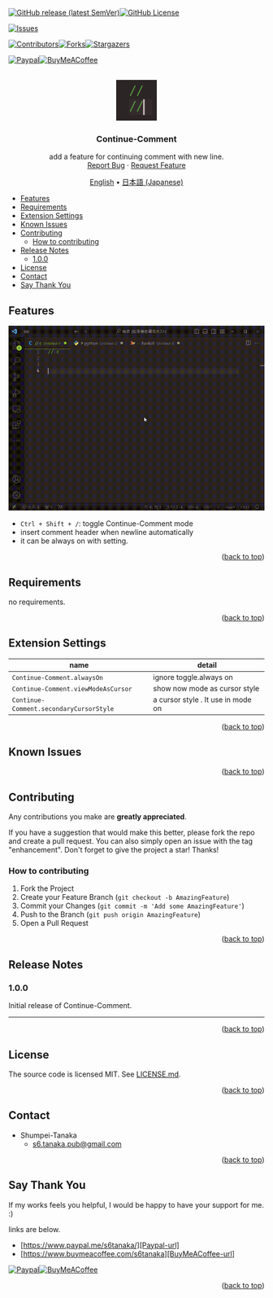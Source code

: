 <a name="readme-top"></a>

<!-- PROJECT SHIELDS -->
[![GitHub release (latest SemVer)][release-shield]][release-url][![GitHub License][license-shield]][license-url]

[![Issues][issues-shield]][issues-url]

[![Contributors][contributors-shield]][contributors-url][![Forks][forks-shield]][forks-url][![Stargazers][stars-shield]][stars-url]

[![Paypal][Paypal-shield]][Paypal-url][![BuyMeACoffee][BuyMeACoffee-sheild]][BuyMeACoffee-url]

<!-- PROJECT LOGO -->
<br />
<div align="center">
  <a href="https://github.com/Shumpei-Tanaka/Continue-Comment">
    <img src="/docs/assets/logo.png" alt="Logo" width="80" height="80">
  </a>

  <h3 align="center">Continue-Comment</h3>

  <p align="center">
    add a feature for continuing comment with new line.
    <br />
    <a href="https://github.com/Shumpei-Tanaka/Continue-Comment/issues">Report Bug</a>
    ·
    <a href="https://github.com/Shumpei-Tanaka/Continue-Comment/issues">Request Feature</a>
  </p>
  <p align="center">
    <a href="/README.md">English</a> •
    <a href="/docs/README-ja.md">日本語 (Japanese)</a>
  </p>
</div>

<!-- TABLE OF CONTENTS -->
- [Features](#features)
- [Requirements](#requirements)
- [Extension Settings](#extension-settings)
- [Known Issues](#known-issues)
- [Contributing](#contributing)
  - [How to contributing](#how-to-contributing)
- [Release Notes](#release-notes)
  - [1.0.0](#100)
- [License](#license)
- [Contact](#contact)
- [Say Thank You](#say-thank-you)



## Features

![overview](/docs/assets/overview.gif)

- `Ctrl + Shift + /`: toggle Continue-Comment mode
- insert comment header when newline automatically
- it can be always on with setting.

<p align="right">(<a href="#readme-top">back to top</a>)</p>

## Requirements

no requirements.

<p align="right">(<a href="#readme-top">back to top</a>)</p>

## Extension Settings

|name|detail|
|-|-|
|`Continue-Comment.alwaysOn`| ignore toggle.always on|
|`Continue-Comment.viewModeAsCursor`|show now mode as cursor style|
|`Continue-Comment.secondaryCursorStyle`|a cursor style . It use in mode on|

<p align="right">(<a href="#readme-top">back to top</a>)</p>

## Known Issues

<p align="right">(<a href="#readme-top">back to top</a>)</p>

<!-- CONTRIBUTING -->
## Contributing

Any contributions you make are **greatly appreciated**.

If you have a suggestion that would make this better, please fork the repo and create a pull request. You can also simply open an issue with the tag "enhancement".
Don't forget to give the project a star! Thanks!

### How to contributing
1. Fork the Project
2. Create your Feature Branch (`git checkout -b AmazingFeature`)
3. Commit your Changes (`git commit -m 'Add some AmazingFeature'`)
4. Push to the Branch (`git push origin AmazingFeature`)
5. Open a Pull Request

<p align="right">(<a href="#readme-top">back to top</a>)</p>

## Release Notes


### 1.0.0

Initial release of Continue-Comment.

---

<p align="right">(<a href="#readme-top">back to top</a>)</p>


## License

The source code is licensed MIT. See [LICENSE.md](LICENSE.md).


<p align="right">(<a href="#readme-top">back to top</a>)</p>

<!-- CONTACT -->
## Contact

- Shumpei-Tanaka
  - s6.tanaka.pub@gmail.com

<p align="right">(<a href="#readme-top">back to top</a>)</p>

## Say Thank You

If my works feels you helpful, I would be happy to have your support for me. :)

links are below.

- [https://www.paypal.me/s6tanaka/][Paypal-url]
- [https://www.buymeacoffee.com/s6tanaka][BuyMeACoffee-url]

[![Paypal][Paypal-shield]][Paypal-url][![BuyMeACoffee][BuyMeACoffee-sheild]][BuyMeACoffee-url]

<p align="right">(<a href="#readme-top">back to top</a>)</p>

<!-- MARKDOWN LINKS & IMAGES -->
[release-shield]:https://img.shields.io/github/v/release/Shumpei-Tanaka/continue-comment?style=flat-squere&sort=semver
[release-url]: https://github.com/Shumpei-Tanaka/Continue-Comment/releases/latest
[license-shield]:https://img.shields.io/github/license/Shumpei-Tanaka/continue-comment?flat-squere
[license-url]: /license.md

[issues-shield]: https://img.shields.io/github/issues/Shumpei-Tanaka/Continue-Comment.svg?style=flat-squere
[issues-url]: https://github.com/Shumpei-Tanaka/Continue-Comment/issues

[contributors-shield]: https://img.shields.io/github/contributors/Shumpei-Tanaka/Continue-Comment.svg?style=flat-squere
[contributors-url]: https://github.com/Shumpei-Tanaka/Continue-Comment/graphs/contributors
[forks-shield]: https://img.shields.io/github/forks/Shumpei-Tanaka/Continue-Comment.svg?style=flat-squere
[forks-url]: https://github.com/Shumpei-Tanaka/Continue-Comment/network/members
[stars-shield]: https://img.shields.io/github/stars/Shumpei-Tanaka/Continue-Comment.svg?style=flat-squere
[stars-url]: https://github.com/Shumpei-Tanaka/Continue-Comment/stargazers


[Paypal-shield]:https://img.shields.io/badge/paypal.me-s6tanaka-white?style=flat-squere&logo=paypal
[Paypal-url]:https://paypal.me/s6tanaka
[BuyMeACoffee-sheild]:https://img.shields.io/badge/buy_me_a_coffee-s6tanaka-white?style=flat-squere&logo=buymeacoffee&logocolor=#FFDD00
[BuyMeACoffee-url]:https://www.buymeacoffee.com/s6tanaka
